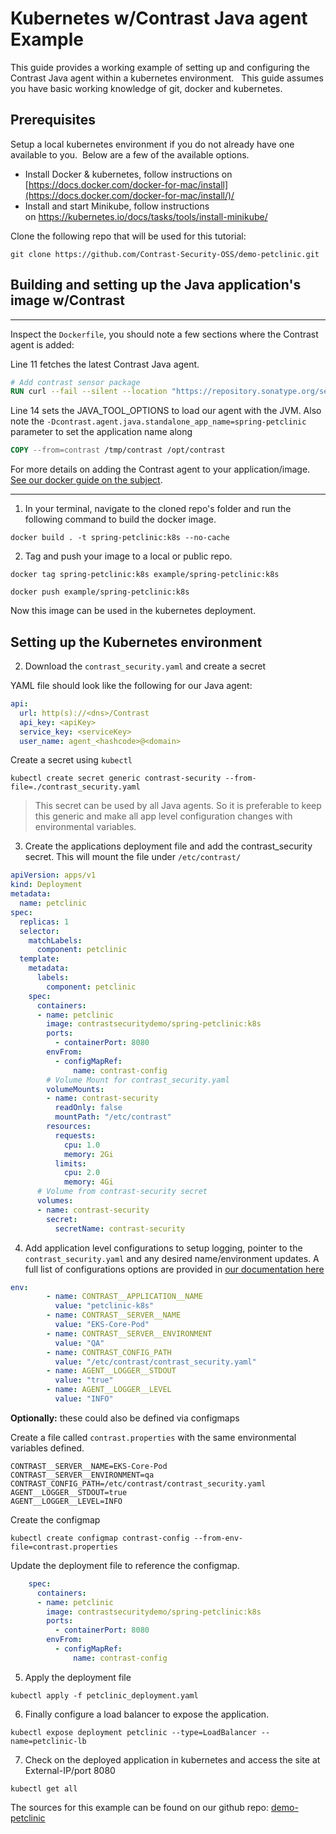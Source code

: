 # Kubernetes w/Contrast Java agent Example

This guide provides a working example of setting up and configuring the Contrast Java agent within a kubernetes environment.   This guide assumes you have basic working knowledge of git, docker and kubernetes.

## Prerequisites

Setup a local kubernetes environment if you do not already have one available to you.  Below are a few of the available options.

- Install Docker & kubernetes, follow instructions on [https://docs.docker.com/docker-for-mac/install](https://docs.docker.com/docker-for-mac/install/)/
- Install and start Minikube, follow instructions on https://kubernetes.io/docs/tasks/tools/install-minikube/

Clone the following repo that will be used for this tutorial:

```shell
git clone https://github.com/Contrast-Security-OSS/demo-petclinic.git
```

## Building and setting up the Java application's image w/Contrast

* * *

Inspect the `Dockerfile`, you should note a few sections where the Contrast agent is added:

Line 11 fetches the latest Contrast Java agent.

```dockerfile
# Add contrast sensor package
RUN curl --fail --silent --location "https://repository.sonatype.org/service/local/artifact/maven/redirect?r=central-proxy&g=com.contrastsecurity&a=contrast-agent&v=LATEST" -o /opt/contrast/contrast.jar

```

Line 14 sets the JAVA_TOOL_OPTIONS to load our agent with the JVM.  Also note the `-Dcontrast.agent.java.standalone_app_name=spring-petclinic` parameter to set the application name along 

```dockerfile
COPY --from=contrast /tmp/contrast /opt/contrast
```

For more details on adding the Contrast agent to your application/image. [See our docker guide on the subject](https://support.contrastsecurity.com/hc/en-us/articles/360056810771-Java-agent-with-Docker).

* * *

1.  In your terminal, navigate to the cloned repo's folder and run the following command to build the docker image.

```shell
docker build . -t spring-petclinic:k8s --no-cache
```

2.  Tag and push your image to a local or public repo.

```shell
docker tag spring-petclinic:k8s example/spring-petclinic:k8s
```
```shell
docker push example/spring-petclinic:k8s
```

Now this image can be used in the kubernetes deployment.

## Setting up the Kubernetes environment

2.  Download the `contrast_security.yaml` and create a secret

YAML file should look like the following for our Java agent:

```yaml
api: 
  url: http(s)://<dns>/Contrast
  api_key: <apiKey>
  service_key: <serviceKey>
  user_name: agent_<hashcode>@<domain>
```

Create a secret using `kubectl`

```shell
kubectl create secret generic contrast-security --from-file=./contrast_security.yaml
```

> This secret can be used by all Java agents. So it is preferable to keep this generic and make all app level configuration changes with environmental variables.

3.  Create the applications deployment file and add the contrast_security secret. This will mount the file under `/etc/contrast/`

```yaml
apiVersion: apps/v1
kind: Deployment
metadata: 
  name: petclinic
spec: 
  replicas: 1
  selector: 
    matchLabels: 
      component: petclinic
  template:
    metadata:
      labels:
        component: petclinic
    spec:
      containers:
      - name: petclinic
        image: contrastsecuritydemo/spring-petclinic:k8s
        ports: 
          - containerPort: 8080
        envFrom:
          - configMapRef:
              name: contrast-config  
        # Volume Mount for contrast_security.yaml  
        volumeMounts:
        - name: contrast-security
          readOnly: false
          mountPath: "/etc/contrast"
        resources:
          requests:
            cpu: 1.0
            memory: 2Gi
          limits:
            cpu: 2.0
            memory: 4Gi
      # Volume from contrast-security secret     
      volumes:
      - name: contrast-security
        secret:
          secretName: contrast-security
```

4.  Add application level configurations to setup logging, pointer to the `contrast_security.yaml` and any desired name/environment updates. A full list of configurations options are provided in [our documentation here](https://docs.contrastsecurity.com/en/environment-variables.html)

```yaml
env:
        - name: CONTRAST__APPLICATION__NAME
          value: "petclinic-k8s"
        - name: CONTRAST__SERVER__NAME
          value: "EKS-Core-Pod"
        - name: CONTRAST__SERVER__ENVIRONMENT
          value: "QA"
        - name: CONTRAST_CONFIG_PATH
          value: "/etc/contrast/contrast_security.yaml"
        - name: AGENT__LOGGER__STDOUT
          value: "true"
        - name: AGENT__LOGGER__LEVEL
          value: "INFO"
```

**Optionally:** these could also be defined via configmaps

Create a file called `contrast.properties` with the same environmental variables defined.

```shell
CONTRAST__SERVER__NAME=EKS-Core-Pod
CONTRAST__SERVER__ENVIRONMENT=qa
CONTRAST_CONFIG_PATH=/etc/contrast/contrast_security.yaml
AGENT__LOGGER__STDOUT=true
AGENT__LOGGER__LEVEL=INFO
```

Create the configmap

```shell
kubectl create configmap contrast-config --from-env-file=contrast.properties
```

Update the deployment file to reference the configmap.

```yaml
    spec:
      containers:
      - name: petclinic
        image: contrastsecuritydemo/spring-petclinic:k8s
        ports: 
          - containerPort: 8080
        envFrom:
          - configMapRef:
              name: contrast-config
```

5.  Apply the deployment file

```shell
kubectl apply -f petclinic_deployment.yaml
```

6.  Finally configure a load balancer to expose the application.

```shell
kubectl expose deployment petclinic --type=LoadBalancer --name=petclinic-lb
```

7.  Check on the deployed application in kubernetes and access the site at External-IP/port 8080

```shell
kubectl get all
```

The sources for this example can be found on our github repo: [demo-petclinic](https://github.com/Contrast-Security-OSS/demo-petclinic)

